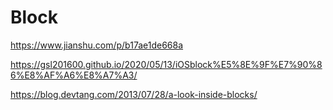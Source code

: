 # Block

https://www.jianshu.com/p/b17ae1de668a

https://gsl201600.github.io/2020/05/13/iOSblock%E5%8E%9F%E7%90%86%E8%AF%A6%E8%A7%A3/

https://blog.devtang.com/2013/07/28/a-look-inside-blocks/
